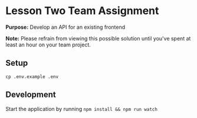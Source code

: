 # Lesson Two Team Assignment

**Purpose:** Develop an API for an existing frontend

**Note:** Please refrain from viewing this possible solution until you've spent at least an hour on your team project.

## Setup
```
cp .env.example .env
```

## Development
Start the application by running `npm install && npm run watch`